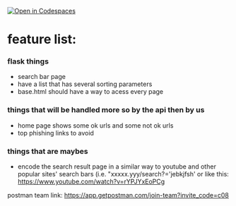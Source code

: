 [![Open in Codespaces](https://classroom.github.com/assets/launch-codespace-f4981d0f882b2a3f0472912d15f9806d57e124e0fc890972558857b51b24a6f9.svg)](https://classroom.github.com/open-in-codespaces?assignment_repo_id=9607020)


# feature list:
### flask things
- search bar page
- have a list that has several sorting parameters
- base.html should have a way to acess every page

### things that will be handled more so by the api then by us

- home page shows some ok urls and some not ok urls
- top phishing links to avoid

### things that are maybes

- encode the search result page in a similar way to youtube and other popular sites' search bars (i.e. "xxxxx.yyy/search?='jebkjfsh'
or like this: https://www.youtube.com/watch?v=rYPJYxEoPCg

postman team link: https://app.getpostman.com/join-team?invite_code=c08